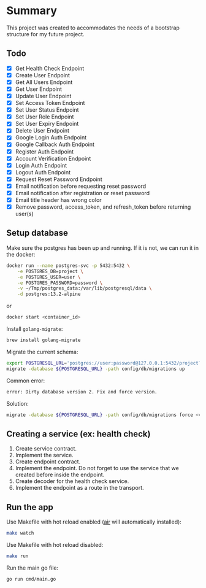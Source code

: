 # Summary

This project was created to accommodates the needs of a bootstrap structure for my future project.

## Todo

- [x] Get Health Check Endpoint
- [x] Create User Endpoint
- [x] Get All Users Endpoint
- [x] Get User Endpoint
- [x] Update User Endpoint
- [x] Set Access Token Endpoint
- [x] Set User Status Endpoint
- [x] Set User Role Endpoint
- [x] Set User Expiry Endpoint
- [x] Delete User Endpoint
- [x] Google Login Auth Endpoint
- [x] Google Callback Auth Endpoint
- [x] Register Auth Endpoint
- [x] Account Verification Endpoint
- [x] Login Auth Endpoint
- [x] Logout Auth Endpoint
- [x] Request Reset Password Endpoint
- [x] Email notification before requesting reset password
- [x] Email notification after registration or reset password
- [x] Email title header has wrong color
- [x] Remove password, access_token, and refresh_token before returning user(s)

## Setup database

Make sure the postgres has been up and running. If it is not, we can run it in the docker:

```sh
docker run --name postgres-svc -p 5432:5432 \
    -e POSTGRES_DB=project \
    -e POSTGRES_USER=user \
    -e POSTGRES_PASSWORD=password \
    -v ~/Tmp/postgres_data:/var/lib/postgresql/data \
    -d postgres:13.2-alpine
```

or

```sh
docker start <container_id>
```

Install `golang-migrate`:

```sh
brew install golang-migrate
```

Migrate the current schema:

```sh
export POSTGRESQL_URL='postgres://user:password@127.0.0.1:5432/project?sslmode=disable'
migrate -database ${POSTGRESQL_URL} -path config/db/migrations up
```

Common error:

```sh
error: Dirty database version 2. Fix and force version.
```

Solution:

```sh
migrate -database ${POSTGRESQL_URL} -path config/db/migrations force <version - 1>
```

## Creating a service (ex: health check)

1. Create service contract.
2. Implement the service.
3. Create endpoint contract.
4. Implement the endpoint. Do not forget to use the service that we created before inside the endpoint.
5. Create decoder for the health check service.
6. Implement the endpoint as a route in the transport.

## Run the app

Use Makefile with hot reload enabled ([air](https://github.com/cosmtrek/air) will automatically installed):

```sh
make watch
```

Use Makefile with hot reload disabled:

```sh
make run
```

Run the main go file:

```sh
go run cmd/main.go
```
